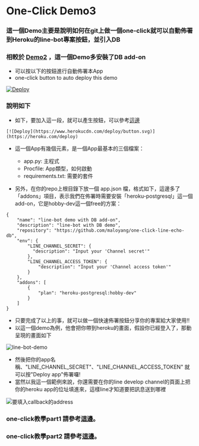 # One-Click Demo3

### 這一個Demo主要是說明如何在git上做一個one-click就可以自動佈署到Heroku的line-bot專案按鈕，並引入DB
### 相較於 [Demo2](https://github.com/maloyang/one-click-line-echo) ，這一個Demo多安裝了DB add-on

- 可以按以下的按鈕進行自動佈署本App
- one-click button to auto deploy this demo

[![Deploy](https://www.herokucdn.com/deploy/button.svg)](https://heroku.com/deploy)


### 說明如下
- 如下，要加入這一段，就可以產生按鈕，可以參考[這邊](https://devcenter.heroku.com/articles/heroku-button)


`[![Deploy](https://www.herokucdn.com/deploy/button.svg)](https://heroku.com/deploy)`


- 這一個App有幾個元素，是一個App最基本的三個檔案：
    - app.py: 主程式
    - Procfile: App類型，如何啟動
    - requirements.txt: 需要的套件
    
- 另外，在你的repo上根目錄下放一個 app.json 檔，格式如下，這邊多了「addons」項目，表示我們在佈署時需要安裝「heroku-postgresql」這一個add-on，它是hobby-dev這一個free的方案：

<pre><code>{
    "name": "line-bot demo with DB add-on",
    "description": "line-bot with DB demo",
    "repository": "https://github.com/maloyang/one-click-line-echo-db",
    "env": {
        "LINE_CHANNEL_SECRET": {
          "description": "Input your 'Channel secret'"
        },
        "LINE_CHANNEL_ACCESS_TOKEN": {
            "description": "Input your 'Channel access token'"
        }
    },
    "addons": [
        {
            "plan": "heroku-postgresql:hobby-dev"
        }        
    ]
}
</code></pre>


- 只要完成了以上的事，就可以做一個快速佈署按鈕分享你的專案給大家使用!!
- 以這一個demo為例，他會把你帶到heroku的畫面，假設你已經登入了，那動呈現的畫面如下

![line-bot-demo](https://imgur.com/V6UoAQY.png)

- 然後把你的app名稱、"LINE_CHANNEL_SECRET"、"LINE_CHANNEL_ACCESS_TOKEN" 就可以按"Deploy app"佈署囉!
- 當然以我這一個範例來說，你還需要在你的line develop channel的頁面上把你的heroku app的位址填進來，這樣line才知道要把訊息送到哪裡

![要填入callback的address](https://imgur.com/FPU4acI.png)


### one-click教學part1 請參考[這邊](https://github.com/maloyang/one-click-flask-hello)。
### one-click教學part2 請參考[這邊](https://github.com/maloyang/one-click-line-echo)。
